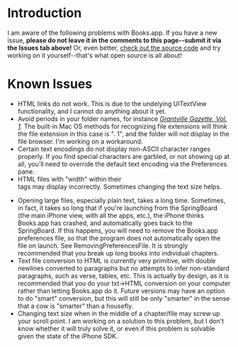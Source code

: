 # Introduction #

I am aware of the following problems with Books.app.  If you have a new issue, **please do not leave it in the comments to this page--submit it via the Issues tab above!**  Or, even better, [check out the source code](http://code.google.com/p/iphoneebooks/source) and try working on it yourself--that's what open source is all about!


# Known Issues #

  * HTML links do not work.  This is due to the undelying UITextView functionality, and I cannot do anything about it yet.
  * Avoid periods in your folder names, for instance _[Grantville Gazette, Vol. 1](http://www.webscription.net/p-180-grantville-gazette-volume-i.aspx)._  The built-in Mac OS methods for recognizing file extensions will think the file extension in this case is ". 1", and the folder will not display in the file browser.  I'm working on a workaround.
  * Certain text encodings do not display non-ASCII character ranges properly.  If you find special characters are garbled, or not showing up at all, you'll need to override the default text encoding via the Preferences pane.
  * HTML files with "width" within their <div> tags may display incorrectly.  Sometimes changing the text size helps.<br>
<ul><li>Opening large files, especially plain text, takes a long time.  Sometimes, in fact, it takes so long that if you're launching from the SpringBoard (the main iPhone view, with all the apps, etc.), the iPhone thinks Books.app has crashed, and automatically goes back to the SpringBoard.  If this happens, you will need to remove the Books.app preferences file, so that the program does not automatically open the file on launch.  See RemovingPreferencesFile.  It is strongly recommended that you break up long books into individual chapters.<br>
</li><li>Text file conversion to HTML is currently very primitive, with double newlines converted to paragraphs but no attempts to infer non-standard paragraphs, such as verse, tables, etc.  This is actually by design, as it is recommended that you do your txt->HTML conversion on your computer rather than letting Books.app do it.  Future versions may have an option to do "smart" conversion, but this will still be only "smarter" in the sense that a cow is "smarter" than a housefly.<br>
</li><li>Changing text size when in the middle of a chapter/file may screw up your scroll point.  I am working on a solution to this problem, but I don't know whether it will truly solve it, or even if this problem is solvable given the state of the iPhone SDK.